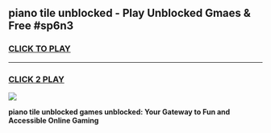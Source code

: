 
## piano tile unblocked - Play Unblocked Gmaes & Free #sp6n3
<h3>
<a href="https://news.freeplayer.one?title=piano_tile_unblocked&ref=24F">CLICK TO PLAY</a></h3>
<hr>

<h3>
<a href="https://news.freeplayer.one?title=piano_tile_unblocked&ref=24F">CLICK 2 PLAY</a>
  
</h3>

<a href="https://news.freeplayer.one?title=piano_tile_unblocked&ref=24F/"><img src="https://clearcache.store/games.png"></a>


**piano tile unblocked games unblocked: Your Gateway to Fun and Accessible Online Gaming**
